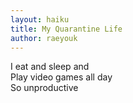 ```yaml
---
layout: haiku
title: My Quarantine Life
author: raeyouk
---
```


I eat and sleep and<br>
Play video games all day<br>
So unproductive<br>
